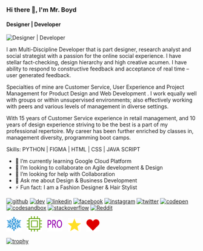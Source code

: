 ### Hi there 👋, I'm Mr. Boyd 
#### Designer | Developer 
![Designer | Developer ](https://pbs.twimg.com/profile_banners/298446284/1637887148/1500x500)

I am Multi-Discipline Developer that is part designer, research analyst and social strategist with a passion for the online social experience. I have stellar fact-checking, design hierarchy and high creative acumen. I have ability to respond to constructive feedback and acceptance of real time – user generated feedback.

Specialties of mine are Customer Service, User Experience and Project Management for Product Design and Web Development . I work equally well with groups or within unsupervised environments; also effectively working with peers and various levels of management in diverse settings.

With 15 years of Customer Service experience in retail management, and 10 years of design experience striving to be the best is a part of my professional repertoire. My career has been further enriched by classes in, management diversity, programming boot camps.

Skills: PYTHON | FIGMA | HTML | CSS | JAVA SCRIPT 

- 🌱 I’m currently learning Google Cloud Platform  
- 👯 I’m looking to collaborate on Agile development & Design 
- 🤔 I’m looking for help with Collaboration  
- 💬 Ask me about Design & Business Development 
- ⚡ Fun fact: I am a Fashion Designer & Hair Stylist 


[<img src='https://cdn.jsdelivr.net/npm/simple-icons@3.0.1/icons/github.svg' alt='github' height='40'>](https://github.com/Boyd-Sapeur)  [<img src='https://cdn.jsdelivr.net/npm/simple-icons@3.0.1/icons/dev-dot-to.svg' alt='dev' height='40'>](https://dev.to/boyd_sapeur)  [<img src='https://cdn.jsdelivr.net/npm/simple-icons@3.0.1/icons/linkedin.svg' alt='linkedin' height='40'>](https://www.linkedin.com/in/mrboydaaa/)  [<img src='https://cdn.jsdelivr.net/npm/simple-icons@3.0.1/icons/facebook.svg' alt='facebook' height='40'>](https://www.facebook.com/MrBoydKnows)  [<img src='https://cdn.jsdelivr.net/npm/simple-icons@3.0.1/icons/instagram.svg' alt='instagram' height='40'>](https://www.instagram.com/boyd_sapeur/)  [<img src='https://cdn.jsdelivr.net/npm/simple-icons@3.0.1/icons/twitter.svg' alt='twitter' height='40'>](https://twitter.com/boyd_sapeur)  [<img src='https://cdn.jsdelivr.net/npm/simple-icons@3.0.1/icons/codepen.svg' alt='codepen' height='40'>](https://codepen.io/boyd-sapeur)  [<img src='https://cdn.jsdelivr.net/npm/simple-icons@3.0.1/icons/codesandbox.svg' alt='codesandbox' height='40'>](https://codesandbox.io/u/boyd_sapeur)  [<img src='https://cdn.jsdelivr.net/npm/simple-icons@3.0.1/icons/stackoverflow.svg' alt='stackoverflow' height='40'>](https://stackoverflow.com/users/15100230)  [<img src='https://cdn.jsdelivr.net/npm/simple-icons@3.0.1/icons/reddit.svg' alt='Reddit' height='40'>](https://www.reddit.com/user/MrBoydKnows)  

<a href='https://archiveprogram.github.com/'><img src='https://raw.githubusercontent.com/acervenky/animated-github-badges/master/assets/acbadge.gif' width='40' height='40'></a> <a href='https://docs.github.com/en/developers'><img src='https://raw.githubusercontent.com/acervenky/animated-github-badges/master/assets/devbadge.gif' width='40' height='40'></a> <a href='https://github.com/pricing'><img src='https://raw.githubusercontent.com/acervenky/animated-github-badges/master/assets/pro.gif' width='40' height='40'></a> <a href='https://stars.github.com/'><img src='https://raw.githubusercontent.com/acervenky/animated-github-badges/master/assets/starbadge.gif' width='35' height='35'></a> <a href='https://docs.github.com/en/github/supporting-the-open-source-community-with-github-sponsors'><img src='https://raw.githubusercontent.com/acervenky/animated-github-badges/master/assets/sponsorbadge.gif' width='35' height='35'></a> 

[![trophy](https://github-profile-trophy.vercel.app/?username=Boyd-Sapeur)](https://github.com/ryo-ma/github-profile-trophy)
























